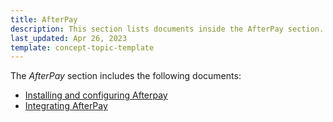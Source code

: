 ```yaml
---
title: AfterPay
description: This section lists documents inside the AfterPay section.
last_updated: Apr 26, 2023
template: concept-topic-template
---
```


The *AfterPay* section includes the following documents:
* [Installing and configuring Afterpay](/docs/scos/dev/technology-partner-guides/{{page.version}}/payment-partners/afterpay/installing-and-configuring-afterpay.html)
* [Integrating AfterPay](/docs/scos/dev/technology-partner-guides/{{page.version}}/payment-partners/afterpay/integrating-afterpay.html)